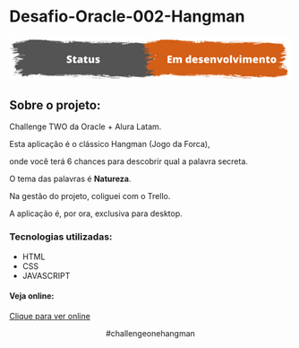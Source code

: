 # Desafio-Oracle-002-Hangman
<p align='center'>
  <img src='https://github.com/Rafalesson/desafio-oracle-002-hangman/blob/main/img/status.png?raw=true'>
</p>

<h2>Sobre o projeto:</h2>
<p>
Challenge TWO da Oracle + Alura Latam.

Esta aplicação é o clássico Hangman (Jogo da Forca),

onde você terá 6 chances para descobrir qual a palavra secreta. 

O tema das palavras é <b>Natureza</b>. 

Na gestão do projeto, coliguei com o Trello.

A aplicação é, por ora, exclusiva para desktop.
</p>

<h3>
  Tecnologias utilizadas:
</h2>
<ul>
  <li>HTML</li>
  <li>CSS</li>
  <li>JAVASCRIPT</li>
</ul>

<h4>Veja online: </h4>
<a href="https://rafalesson.github.io/desafio-oracle-002-hangman" target="_blank">Clique para ver online</a>

<p align='center'>#challengeonehangman</p>
